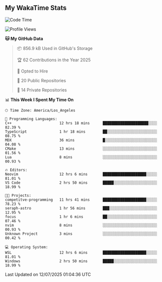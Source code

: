 ## My WakaTime Stats
<!--START_SECTION:waka-->
![Code Time](http://img.shields.io/badge/Code%20Time-416%20hrs%2053%20mins-blue)

![Profile Views](http://img.shields.io/badge/Profile%20Views-1-blue)

**🐱 My GitHub Data** 

> 📦 856.9 kB Used in GitHub's Storage 
 > 
> 🏆 62 Contributions in the Year 2025
 > 
> 💼 Opted to Hire
 > 
> 📜 20 Public Repositories 
 > 
> 🔑 14 Private Repositories 
 > 
📊 **This Week I Spent My Time On** 

```text
🕑︎ Time Zone: America/Los_Angeles

💬 Programming Languages: 
C++                      12 hrs 18 mins      █████████████████████░░░░   82.39 % 
TypeScript               1 hr 18 mins        ██░░░░░░░░░░░░░░░░░░░░░░░   08.75 % 
MDX                      36 mins             █░░░░░░░░░░░░░░░░░░░░░░░░   04.08 % 
CMake                    13 mins             ░░░░░░░░░░░░░░░░░░░░░░░░░   01.56 % 
Lua                      8 mins              ░░░░░░░░░░░░░░░░░░░░░░░░░   00.93 % 

🔥 Editors: 
Neovim                   12 hrs 6 mins       ████████████████████░░░░░   81.01 % 
VS Code                  2 hrs 50 mins       █████░░░░░░░░░░░░░░░░░░░░   18.99 % 

🐱‍💻 Projects: 
competitve-programming   11 hrs 41 mins      ████████████████████░░░░░   78.23 % 
seraph-astro             1 hr 56 mins        ███░░░░░░░░░░░░░░░░░░░░░░   12.95 % 
focus                    1 hr 6 mins         ██░░░░░░░░░░░░░░░░░░░░░░░   07.46 % 
nvim                     8 mins              ░░░░░░░░░░░░░░░░░░░░░░░░░   00.93 % 
Unknown Project          3 mins              ░░░░░░░░░░░░░░░░░░░░░░░░░   00.42 % 

💻 Operating System: 
WSL                      12 hrs 6 mins       ████████████████████░░░░░   81.01 % 
Windows                  2 hrs 50 mins       █████░░░░░░░░░░░░░░░░░░░░   18.99 % 
```


 Last Updated on 12/07/2025 01:04:36 UTC
<!--END_SECTION:waka-->
